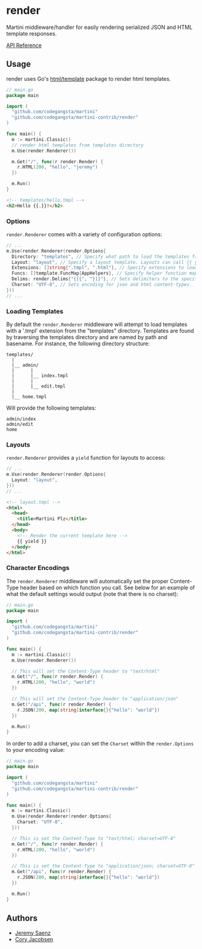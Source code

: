 # render
Martini middleware/handler for easily rendering serialized JSON and HTML template responses.

[API Reference](http://godoc.org/github.com/codegangsta/martini-contrib/render)

## Usage
render uses Go's [html/template](http://golang.org/pkg/html/template/) package to render html templates.

~~~ go
// main.go
package main

import (
  "github.com/codegangsta/martini"
  "github.com/codegangsta/martini-contrib/render"
)

func main() {
  m := martini.Classic()
  // render html templates from templates directory
  m.Use(render.Renderer())

  m.Get("/", func(r render.Render) {
    r.HTML(200, "hello", "jeremy")
  })

  m.Run()
}

~~~

~~~ html
<!-- templates/hello.tmpl -->
<h2>Hello {{.}}!</h2>
~~~

### Options
`render.Renderer` comes with a variety of configuration options:

~~~ go
// ...
m.Use(render.Renderer(render.Options{
  Directory: "templates", // Specify what path to load the templates from.
  Layout: "layout", // Specify a layout template. Layouts can call {{ yield }} to render the current template.
  Extensions: []string{".tmpl", ".html"}, // Specify extensions to load for templates.
  Funcs: []template.FuncMap{AppHelpers}, // Specify helper function maps for templates to access.
  Delims: render.Delims{"{[{", "}]}"}, // Sets delimiters to the specified strings.
  Charset: "UTF-8", // Sets encoding for json and html content-types.
}))
// ...
~~~

### Loading Templates
By default the `render.Renderer` middleware will attempt to load templates with a '.tmpl' extension from the "templates" directory. Templates are found by traversing the templates directory and are named by path and basename. For instance, the following directory structure:

~~~
templates/
  |
  |__ admin/
  |      |
  |      |__ index.tmpl
  |      |
  |      |__ edit.tmpl
  |
  |__ home.tmpl
~~~

Will provide the following templates:
~~~
admin/index
admin/edit
home
~~~
### Layouts
`render.Renderer` provides a `yield` function for layouts to access:
~~~ go
// ...
m.Use(render.Renderer(render.Options{
  Layout: "layout",
}))
// ...
~~~

~~~ html
<!-- layout.tmpl -->
<html>
  <head>
    <title>Martini Plz</title>
  </head>
  <body>
    <!-- Render the current template here -->
    {{ yield }}
  </body>
</html>
~~~

### Character Encodings
The `render.Renderer` middleware will automatically set the proper Content-Type header based on which function you call. See below for an example of what the default settings would output (note that there is no charset):
~~~ go
// main.go
package main

import (
  "github.com/codegangsta/martini"
  "github.com/codegangsta/martini-contrib/render"
)

func main() {
  m := martini.Classic()
  m.Use(render.Renderer())

  // This will set the Content-Type header to "text/html"
  m.Get("/", func(r render.Render) {
    r.HTML(200, "hello", "world")
  })

  // This will set the Content-Type header to "application/json"
  m.Get("/api", func(r render.Render) {
    r.JSON(200, map[string]interface{}{"hello": "world"})
  })

  m.Run()
}

~~~

In order to add a charset, you can set the `Charset` within the `render.Options` to your encoding value:
~~~ go
// main.go
package main

import (
  "github.com/codegangsta/martini"
  "github.com/codegangsta/martini-contrib/render"
)

func main() {
  m := martini.Classic()
  m.Use(render.Renderer(render.Options{
    Charset: "UTF-8",
  }))

  // This is set the Content-Type to "text/html; charset=UTF-8"
  m.Get("/", func(r render.Render) {
    r.HTML(200, "hello", "world")
  })

  // This is set the Content-Type to "application/json; charset=UTF-8"
  m.Get("/api", func(r render.Render) {
    r.JSON(200, map[string]interface{}{"hello": "world"})
  })

  m.Run()
}

~~~

## Authors
* [Jeremy Saenz](http://github.com/codegangsta)
* [Cory Jacobsen](http://github.com/cojac)
